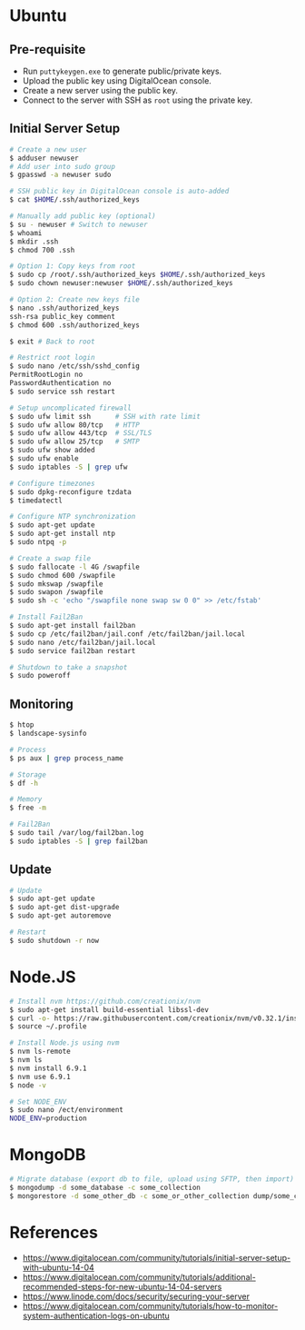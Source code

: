 # Ubuntu

## Pre-requisite

- Run `puttykeygen.exe` to generate public/private keys.
- Upload the public key using DigitalOcean console.
- Create a new server using the public key.
- Connect to the server with SSH as `root` using the private key.

## Initial Server Setup

```bash
# Create a new user
$ adduser newuser
# Add user into sudo group
$ gpasswd -a newuser sudo

# SSH public key in DigitalOcean console is auto-added
$ cat $HOME/.ssh/authorized_keys

# Manually add public key (optional)
$ su - newuser # Switch to newuser
$ whoami
$ mkdir .ssh
$ chmod 700 .ssh

# Option 1: Copy keys from root
$ sudo cp /root/.ssh/authorized_keys $HOME/.ssh/authorized_keys
$ sudo chown newuser:newuser $HOME/.ssh/authorized_keys

# Option 2: Create new keys file
$ nano .ssh/authorized_keys
ssh-rsa public_key comment
$ chmod 600 .ssh/authorized_keys

$ exit # Back to root

# Restrict root login
$ sudo nano /etc/ssh/sshd_config
PermitRootLogin no
PasswordAuthentication no
$ sudo service ssh restart

# Setup uncomplicated firewall
$ sudo ufw limit ssh      # SSH with rate limit
$ sudo ufw allow 80/tcp   # HTTP
$ sudo ufw allow 443/tcp  # SSL/TLS
$ sudo ufw allow 25/tcp   # SMTP
$ sudo ufw show added
$ sudo ufw enable
$ sudo iptables -S | grep ufw

# Configure timezones
$ sudo dpkg-reconfigure tzdata
$ timedatectl

# Configure NTP synchronization
$ sudo apt-get update
$ sudo apt-get install ntp
$ sudo ntpq -p

# Create a swap file
$ sudo fallocate -l 4G /swapfile
$ sudo chmod 600 /swapfile
$ sudo mkswap /swapfile
$ sudo swapon /swapfile
$ sudo sh -c 'echo "/swapfile none swap sw 0 0" >> /etc/fstab'

# Install Fail2Ban
$ sudo apt-get install fail2ban
$ sudo cp /etc/fail2ban/jail.conf /etc/fail2ban/jail.local
$ sudo nano /etc/fail2ban/jail.local
$ sudo service fail2ban restart

# Shutdown to take a snapshot
$ sudo poweroff
```

## Monitoring

```bash
$ htop
$ landscape-sysinfo

# Process
$ ps aux | grep process_name

# Storage
$ df -h

# Memory
$ free -m

# Fail2Ban
$ sudo tail /var/log/fail2ban.log
$ sudo iptables -S | grep fail2ban
```

## Update

```bash
# Update
$ sudo apt-get update
$ sudo apt-get dist-upgrade
$ sudo apt-get autoremove

# Restart
$ sudo shutdown -r now
```

# Node.JS
```bash
# Install nvm https://github.com/creationix/nvm
$ sudo apt-get install build-essential libssl-dev
$ curl -o- https://raw.githubusercontent.com/creationix/nvm/v0.32.1/install.sh | bash
$ source ~/.profile

# Install Node.js using nvm
$ nvm ls-remote
$ nvm ls
$ nvm install 6.9.1
$ nvm use 6.9.1
$ node -v

# Set NODE_ENV
$ sudo nano /ect/environment
NODE_ENV=production
```

# MongoDB
```bash
# Migrate database (export db to file, upload using SFTP, then import)
$ mongodump -d some_database -c some_collection
$ mongorestore -d some_other_db -c some_or_other_collection dump/some_collection.bson
```

# References

- https://www.digitalocean.com/community/tutorials/initial-server-setup-with-ubuntu-14-04
- https://www.digitalocean.com/community/tutorials/additional-recommended-steps-for-new-ubuntu-14-04-servers
- https://www.linode.com/docs/security/securing-your-server
- https://www.digitalocean.com/community/tutorials/how-to-monitor-system-authentication-logs-on-ubuntu
